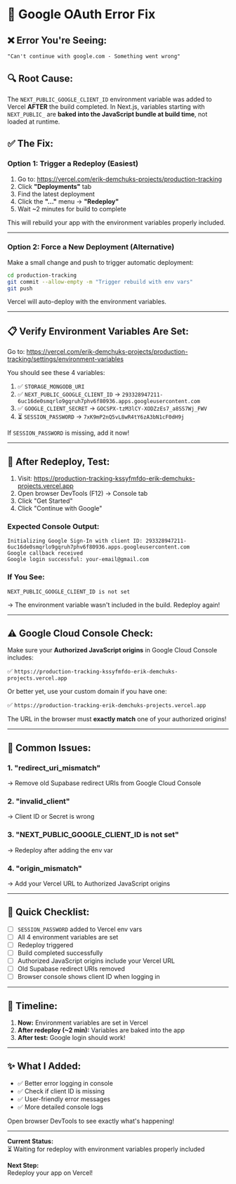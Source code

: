 # 🐛 Google OAuth Error Fix

## ❌ **Error You're Seeing:**
```
"Can't continue with google.com - Something went wrong"
```

## 🔍 **Root Cause:**

The `NEXT_PUBLIC_GOOGLE_CLIENT_ID` environment variable was added to Vercel **AFTER** the build completed. In Next.js, variables starting with `NEXT_PUBLIC_` are **baked into the JavaScript bundle at build time**, not loaded at runtime.

## ✅ **The Fix:**

### **Option 1: Trigger a Redeploy (Easiest)**

1. Go to: https://vercel.com/erik-demchuks-projects/production-tracking
2. Click **"Deployments"** tab
3. Find the latest deployment
4. Click the **"..."** menu → **"Redeploy"**
5. Wait ~2 minutes for build to complete

This will rebuild your app with the environment variables properly included.

---

### **Option 2: Force a New Deployment (Alternative)**

Make a small change and push to trigger automatic deployment:

```bash
cd production-tracking
git commit --allow-empty -m "Trigger rebuild with env vars"
git push
```

Vercel will auto-deploy with the environment variables.

---

## 📋 **Verify Environment Variables Are Set:**

Go to: https://vercel.com/erik-demchuks-projects/production-tracking/settings/environment-variables

You should see these 4 variables:

1. ✅ `STORAGE_MONGODB_URI`
2. ✅ `NEXT_PUBLIC_GOOGLE_CLIENT_ID` → `293328947211-6uc16de0smqrlo9gqruh7phv6f80936.apps.googleusercontent.com`
3. ✅ `GOOGLE_CLIENT_SECRET` → `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`
4. ⏳ `SESSION_PASSWORD` → `7xK9mP2nQ5vL8wR4tY6zA3bN1cF0dH9j`

If `SESSION_PASSWORD` is missing, add it now!

---

## 🧪 **After Redeploy, Test:**

1. Visit: https://production-tracking-kssyfmfdo-erik-demchuks-projects.vercel.app
2. Open browser DevTools (F12) → Console tab
3. Click "Get Started"
4. Click "Continue with Google"

### **Expected Console Output:**
```
Initializing Google Sign-In with client ID: 293328947211-6uc16de0smqrlo9gqruh7phv6f80936.apps.googleusercontent.com
Google callback received
Google login successful: your-email@gmail.com
```

### **If You See:**
```
NEXT_PUBLIC_GOOGLE_CLIENT_ID is not set
```
→ The environment variable wasn't included in the build. Redeploy again!

---

## ⚠️ **Google Cloud Console Check:**

Make sure your **Authorized JavaScript origins** in Google Cloud Console includes:

✅ `https://production-tracking-kssyfmfdo-erik-demchuks-projects.vercel.app`

Or better yet, use your custom domain if you have one:

✅ `https://production-tracking-erik-demchuks-projects.vercel.app`

The URL in the browser must **exactly match** one of your authorized origins!

---

## 🚨 **Common Issues:**

### **1. "redirect_uri_mismatch"**
→ Remove old Supabase redirect URIs from Google Cloud Console

### **2. "invalid_client"**
→ Client ID or Secret is wrong

### **3. "NEXT_PUBLIC_GOOGLE_CLIENT_ID is not set"**
→ Redeploy after adding the env var

### **4. "origin_mismatch"**  
→ Add your Vercel URL to Authorized JavaScript origins

---

## 🎯 **Quick Checklist:**

- [ ] `SESSION_PASSWORD` added to Vercel env vars
- [ ] All 4 environment variables are set
- [ ] Redeploy triggered
- [ ] Build completed successfully
- [ ] Authorized JavaScript origins include your Vercel URL
- [ ] Old Supabase redirect URIs removed
- [ ] Browser console shows client ID when logging in

---

## 🔄 **Timeline:**

1. **Now:** Environment variables are set in Vercel
2. **After redeploy (~2 min):** Variables are baked into the app
3. **After test:** Google login should work!

---

## ✨ **What I Added:**

- ✅ Better error logging in console
- ✅ Check if client ID is missing
- ✅ User-friendly error messages
- ✅ More detailed console logs

Open browser DevTools to see exactly what's happening!

---

**Current Status:**  
⏳ Waiting for redeploy with environment variables properly included

**Next Step:**  
Redeploy your app on Vercel!


